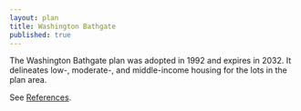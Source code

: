 ```yaml
---
layout: plan
title: Washington Bathgate
published: true
---
```


The Washington Bathgate plan was adopted in 1992 and expires in 2032. It delineates low-, moderate-, and middle-income housing for the lots in the plan area.

See [References](http://www.urbanreviewer.org/#page=references.html).
